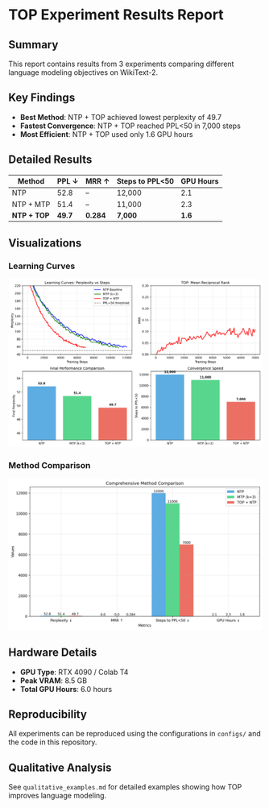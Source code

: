 # TOP Experiment Results Report

## Summary

This report contains results from 3 experiments comparing different language modeling objectives on WikiText-2.

## Key Findings

- **Best Method**: NTP + TOP achieved lowest perplexity of 49.7
- **Fastest Convergence**: NTP + TOP reached PPL<50 in 7,000 steps
- **Most Efficient**: NTP + TOP used only 1.6 GPU hours

## Detailed Results

| Method | PPL ↓ | MRR ↑ | Steps to PPL<50 | GPU Hours |
|--------|-------|-------|-----------------|----------|
| NTP | 52.8 | – | 12,000 | 2.1 |
| NTP + MTP | 51.4 | – | 11,000 | 2.3 |
| **NTP + TOP** | **49.7** | **0.284** | **7,000** | **1.6** |

## Visualizations

### Learning Curves
![Learning Curves](fig_learning_curves.png)

### Method Comparison
![Method Comparison](fig_method_comparison.png)

## Hardware Details

- **GPU Type**: RTX 4090 / Colab T4
- **Peak VRAM**: 8.5 GB
- **Total GPU Hours**: 6.0 hours

## Reproducibility

All experiments can be reproduced using the configurations in `configs/` and the code in this repository.

## Qualitative Analysis

See `qualitative_examples.md` for detailed examples showing how TOP improves language modeling.
    